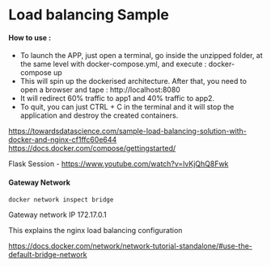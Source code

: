  # Load balancing Sample

 #### How to use :
 - To launch the APP, just open a terminal, go inside the unzipped folder, at the same level with docker-compose.yml, and execute : docker-compose up
 - This will spin up the dockerised architecture. After that, you need to open a browser and tape : http://localhost:8080
 - It will redirect 60% traffic to app1 and 40% traffic to app2.
 - To quit, you can just CTRL + C in the terminal and it will stop the application and destroy the created containers.

https://towardsdatascience.com/sample-load-balancing-solution-with-docker-and-nginx-cf1ffc60e644
https://docs.docker.com/compose/gettingstarted/

Flask Session - https://www.youtube.com/watch?v=lvKjQhQ8Fwk

#### Gateway Network

```
docker network inspect bridge
```

Gateway network IP 172.17.0.1

This explains the nginx load balancing configuration

https://docs.docker.com/network/network-tutorial-standalone/#use-the-default-bridge-network